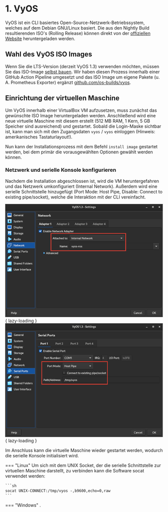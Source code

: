# 1. VyOS

VyOS ist ein CLI basiertes Open-Source-Netzwerk-Betriebssystem, welches auf dem Debian GNU/Linux basiert.
Die aus den Nightly Build resultierenden ISO's (Rolling Release) können direkt von der [offiziellen Website](https://vyos.net/get/nightly-builds/)
heruntergeladen werden.

## Wahl des VyOS ISO Images

Wenn Sie die LTS-Version (derzeit VyOS 1.3) verwenden möchten, müssen Sie das
ISO-Image [selbst bauen](https://docs.vyos.io/en/latest/contributing/build-vyos.html). Wir haben diesen Prozess innerhalb einer GitHub Action Pipeline umgesetzt und das ISO
Image um eigene Pakete (u. A. Prometheus Exporter) ergänzt [github.com/os-builds/vyos](https://github.com/os-builds/vyos).

## Einrichtung der virtuellen Maschine

Um VyOS innerhalb einer VirtualBox VM aufzusetzen, muss zunächst das gewünschte ISO Image heruntergeladen werden.
Anschließend wird eine neue virtuelle Maschine mit diesem erstellt (512 MB RAM, 1 Kern, 5 GB Speicher sind ausreichend)
und gestartet. Sobald die Login-Maske sichtbar ist, kann man sich mit den Zugangsdaten `vyos` / `vyos` einloggen 
(Hinweis: amerikanisches Tastaturlayout!).

Nun kann der Installationsprozess mit dem Befehl `install image` gestartet werden, bei dem primär die vorausgewählten
Optionen gewählt werden können.

<asciinema-player src="../assets/cast/vyos-install.cast"></asciinema-player>

### Netzwerk und serielle Konsole konfigurieren

Nachdem die Installation abgeschlossen ist, wird die VM heruntergefahren und das Netzwerk umkonfiguriert (Internal
Network). Außerdem wird eine serielle Schnittstelle hinzugefügt (Port Mode: Host Pipe, Disable: Connect to existing
pipe/socket), welche die Interaktion mit der CLI vereinfacht.

![](../assets/img/setup/virtualbox/vyos-internal-network.png){ lazy-loading }
![](../assets/img/setup/virtualbox/vyos-serial.png){ lazy-loading }

<!-- TODO
Luis Beschreibung wie Netzwerk umkonfiguriert wird verbessern
-->

Im Anschluss kann die virtuelle Maschine wieder gestartet werden, wodurch die serielle Konsole initialisiert wird.

=== "Linux"
    Um sich mit dem UNIX Socket, der die serielle Schnittstelle zur virtuellen Maschine darstellt, zu verbinden kann die 
    Software socat verwendet werden:

    ```sh
    socat UNIX-CONNECT:/tmp/vyos -,b9600,echo=0,raw
    ```


=== "Windows"
    .
    <!-- TODO
    Luis Beschreibung für Verwendung von Putty oder ähnlichem einfügen
    -->
